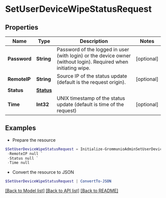 # SetUserDeviceWipeStatusRequest
## Properties

Name | Type | Description | Notes
------------ | ------------- | ------------- | -------------
**Password** | **String** | Password of the logged in user (with login) or the device owner (without login). Required when initiating wipe. | [optional] 
**RemoteIP** | **String** | Source IP of the status update (default is the request origin). | [optional] 
**Status** | [**Status**](Status.md) |  | 
**Time** | **Int32** | UNIX timestamp of the status update (default is time of the request) | [optional] 

## Examples

- Prepare the resource
```powershell
$SetUserDeviceWipeStatusRequest = Initialize-GrommunioAdminSetUserDeviceWipeStatusRequest  -Password null `
 -RemoteIP null `
 -Status null `
 -Time null
```

- Convert the resource to JSON
```powershell
$SetUserDeviceWipeStatusRequest | ConvertTo-JSON
```

[[Back to Model list]](../README.md#documentation-for-models) [[Back to API list]](../README.md#documentation-for-api-endpoints) [[Back to README]](../README.md)

